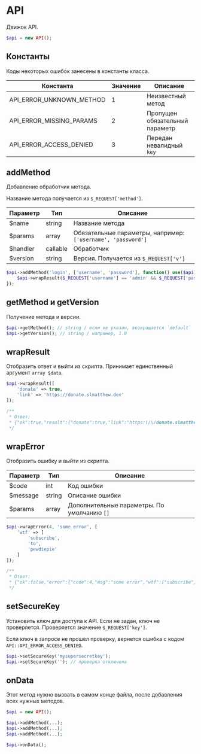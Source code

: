 # API
Движок API.

```php
$api = new API();
```

## Константы
Коды некоторых ошибок занесены в константы класса.

| Константа                | Значение | Описание                       |
|--------------------------|----------|--------------------------------|
| API_ERROR_UNKNOWN_METHOD | 1        | Неизвестный метод              |
| API_ERROR_MISSING_PARAMS | 2        | Пропущен обязательный параметр |
| API_ERROR_ACCESS_DENIED  | 3        | Передан невалидный `key`       |

## addMethod
Добавление обработчик метода.

Название метода получается из `$_REQUEST['method']`.

| Параметр | Тип      | Описание                                                     |
|----------|----------|--------------------------------------------------------------|
| $name    | string   | Название метода                                              |
| $params  | array    | Обязательные параметры, например: `['username', 'password']` |
| $handler | callable | Обработчик                                                   |
| $version | string   | Версия. Получается из `$_REQUEST['v']`                       |

```php
$api->addMethod('login', ['username', 'password'], function() use($api) {
	$api->wrapResult($_REQUEST['username'] == 'admin' && $_REQUEST['password'] == '12345qwerty');
});
```

## getMethod и getVersion
Получение метода и версии.

```php
$api->getMethod(); // string / если не указан, возвращается `default`
$api->getVersion(); // string / например, 1.0
```

## wrapResult
Отобразить ответ и выйти из скрипта. Принимает единственный аргумент `array $data`.

```php
$api->wrapResult([
	'donate' => true,
	'link' => 'https://donate.slmatthew.dev'
]);

/**
 * Ответ:
 * {"ok":true,"result":{"donate":true,"link":"https:\/\/donate.slmatthew.dev"}}
 */
```

## wrapError
Отобразить ошибку и выйти из скрипта.

| Параметр | Тип    | Описание                                    |
|----------|--------|---------------------------------------------|
| $code    | int    | Код ошибки                                  |
| $message | string | Описание ошибки                             |
| $params  | array  | Дополнительные параметры. По умолчанию `[]` |

```php
$api->wrapError(4, 'some error', [
	'wtf' => [
		'subscribe',
		'to',
		'pewdiepie'
	]
]);

/**
 * Ответ:
 * {"ok":false,"error":{"code":4,"msg":"some error","wtf":["subscribe","to","pewdiepie"]}}
 */
```

## setSecureKey
Установить ключ для доступа к API. Если не задан, ключ не проверяется. Проверяется значение `$_REQUEST['key']`.

Если ключ в запросе не прошел проверку, вернется ошибка с кодом `API::API_ERROR_ACCESS_DENIED`.

```php
$api->setSecureKey('mysupersecretkey');
$api->setSecureKey(''); // проверка отключена
```

## onData
Этот метод нужно вызвать в самом конце файла, после добавления всех нужных методов.

```php
$api = new API();

$api->addMethod(...);
$api->addMethod(...);
$api->addMethod(...);

$api->onData();
```